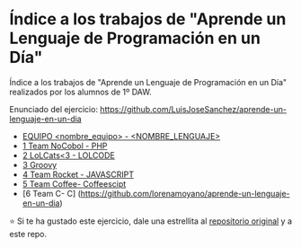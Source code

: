 # Índice a los trabajos de "Aprende un Lenguaje de Programación en un Día"

Índice a los trabajos de "Aprende un Lenguaje de Programación en un Día" realizados por los alumnos de 1º DAW.

Enunciado del ejercicio: <https://github.com/LuisJoseSanchez/aprende-un-lenguaje-en-un-dia>

* [EQUIPO <nombre_equipo> - <NOMBRE_LENGUAJE>](https://github.com/<repositorio>)
* [1 Team NoCobol - PHP](https://github.com/albertogomezp/aprende-un-lenguaje-en-un-dia)
* [2 LoLCats<3 - LOLCODE](https://github.com/FernandoLeivaBrenes/aprende-un-lenguaje-en-un-dia)
* [3 Groovy](https://github.com/Fabiobr27/aprende-un-lenguaje-en-un-dia)
* [4 Team Rocket - JAVASCRIPT](https://github.com/romanpastu/aprende-un-lenguaje-en-un-dia)
* [5 Team Coffee- Coffeescipt](https://github.com/nicolaslerible/aprende-un-lenguaje-en-un-dia)
* [6 Team C- C] (https://github.com/lorenamoyano/aprende-un-lenguaje-en-un-dia)


:star: Si te ha gustado este ejercicio, dale una estrellita al [repositorio original](https://github.com/LuisJoseSanchez/aprende-un-lenguaje-en-un-dia) y a este repo.
